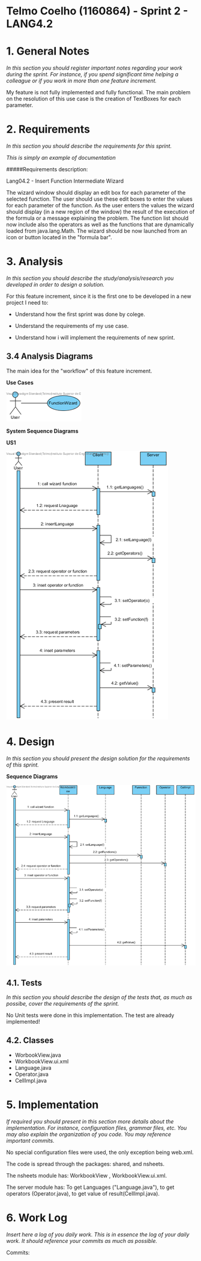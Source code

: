 **Telmo Coelho** (1160864) - Sprint 2 - LANG4.2
===============================

# 1. General Notes

*In this section you should register important notes regarding your work during the sprint. For instance, if you spend significant time helping a colleague or if you work in more than one feature increment.*

My feature is not fully implemented and fully functional. The main problem on the resolution of this use case is the creation of TextBoxes for each parameter.

# 2. Requirements

*In this section you should describe the requirements for this sprint.*

*This is simply an example of documentation*

#####Requirements description:

Lang04.2 - Insert Function Intermediate Wizard

The wizard window should display an edit box for each parameter of the selected function. The user should use these edit boxes to enter the values for each parameter of the function. As the user enters the values the wizard should display (in a new region of the window) the result of the execution of the formula or a message explaining the problem. The function list should now include also the operators as well as the functions that are dynamically loaded from java.lang.Math. The wizard should be now launched from an icon or button located in the "formula bar".

# 3. Analysis

*In this section you should describe the study/analysis/research you developed in order to design a solution.*

For this feature increment, since it is the first one to be developed in a new project I need to:

- Understand how the first sprint was done by colege.

- Understand the requirements of my use case.

- Understand how i will implement the requirements of new sprint.


## 3.4 Analysis Diagrams

The main idea for the "workflow" of this feature increment.

**Use Cases**

![Use Cases](./imgs/usecases.png)

**System Sequence Diagrams**

**US1**

![Analysis1](./imgs/systemsd1.png)


# 4. Design

*In this section you should present the design solution for the requirements of this sprint.*

**Sequence Diagrams**

![Sequence Diagram1](./imgs/sequencediagram1.png)


## 4.1. Tests

*In this section you should describe the design of the tests that, as much as possibe, cover the requirements of the sprint.*

No Unit tests were done in this implementation. The test are already implemented!

## 4.2. Classes

- WorbookView.java
- WorkbookView.ui.xml
- Language.java
- Operator.java
- CellImpl.java

# 5. Implementation

*If required you should present in this section more details about the implementation. For instance, configuration files, grammar files, etc. You may also explain the organization of you code. You may reference important commits.*

No special configuration files were used, the only exception being web.xml.

The code is spread through the packages: shared, and nsheets.

The nsheets module has: WorkbookView , WorkbookView.ui.xml.

The server module has: To get Languages ("Language.java"), to get operators (Operator.java), to get value of result(CellImpl.java).

# 6. Work Log

*Insert here a log of you daily work. This is in essence the log of your daily work. It should reference your commits as much as possible.*

Commits:
